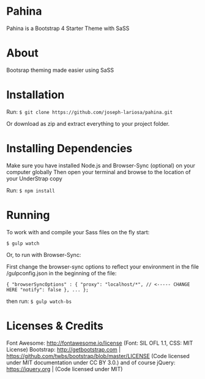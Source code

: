 # Pahina
Pahina is a Bootstrap 4 Starter Theme with SaSS

# About
Bootsrap theming made easier using SaSS

# Installation
Run: `$ git clone https://github.com/joseph-lariosa/pahina.git`

Or download as zip and extract everything to your project folder.

# Installing Dependencies
Make sure you have installed Node.js and Browser-Sync (optional) on your computer globally
Then open your terminal and browse to the location of your UnderStrap copy

Run: `$ npm install`

# Running
To work with and compile your Sass files on the fly start:

`$ gulp watch`

Or, to run with Browser-Sync:

First change the browser-sync options to reflect your environment in the file /gulpconfig.json in the beginning of the file:

`{
    "browserSyncOptions" : {
        "proxy": "localhost/*", // <----- CHANGE HERE
        "notify": false
    },
    ...
};`

then run: `$ gulp watch-bs`

# Licenses & Credits
Font Awesome: http://fontawesome.io/license (Font: SIL OFL 1.1, CSS: MIT License)
Bootstrap: http://getbootstrap.com | https://github.com/twbs/bootstrap/blob/master/LICENSE (Code licensed under MIT documentation under CC BY 3.0.) and of course
jQuery: https://jquery.org | (Code licensed under MIT)
